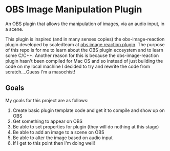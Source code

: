 # OBS Image Manipulation Plugin

An OBS plugin that allows the manipulation of images, via an audio input, in a scene.

This plugin is inspired (and in many senses copies) the obs-image-reaction plugin developed by scaledteam at [obs image reaction plugin](https://github.com/scaledteam/obs-image-reaction). The purpose of this repo is for me to learn about the OBS plugin ecosystem and to learn some C/C++. Another reason for this is because the obs-image-reaction plugin hasn't been compiled for Mac OS and so instead of just building the code on my local machine I decided to try and rewrite the code from scratch....Guess I'm a masochist!

## Goals

My goals for this project are as follows:

1. Create basic plugin template code and get it to compile and show up on OBS
2. Get something to appear on OBS
3. Be able to set properties for plugin (they will do nothing at this stage)
4. Be able to add an image to a scene on OBS
5. Be able to alter the image based on audio input
6. If I get to this point then I'm doing well!